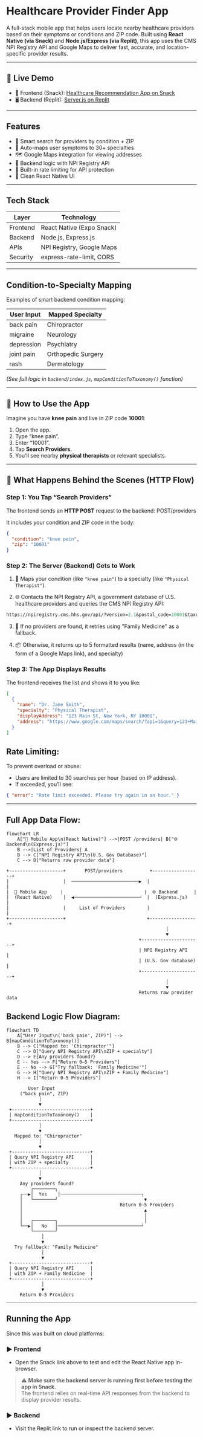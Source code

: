 # Healthcare Provider Finder App

A full-stack mobile app that helps users locate nearby healthcare providers based on their symptoms or conditions and ZIP code. Built using **React Native (via Snack)** and **Node.js/Express (via Replit)**, this app uses the CMS NPI Registry API and Google Maps to deliver fast, accurate, and location-specific provider results.

---

## 🔗 Live Demo

- 📱 Frontend (Snack): [Healthcare Recommendation App on Snack](https://snack.expo.dev/@poojitha_dontineni/healthcare-recommendation-app-_-no-camera?platform=web)
- 🖥️ Backend (Replit): [Server.js on Replit](https://replit.com/@stonebrookashle/Serverjs#index.js)

---

## Features

- 🔎 Smart search for providers by condition + ZIP
- 🧠 Auto-maps user symptoms to 30+ specialties
- 🗺️ Google Maps integration for viewing addresses
- 🧱 Backend logic with NPI Registry API
- 🔐 Built-in rate limiting for API protection
- 📱 Clean React Native UI

---

## Tech Stack

| Layer        | Technology                 |
|--------------|----------------------------|
| Frontend     | React Native (Expo Snack)  |
| Backend      | Node.js, Express.js        |
| APIs         | NPI Registry, Google Maps  |
| Security     | express-rate-limit, CORS   |

---

## Condition-to-Specialty Mapping

Examples of smart backend condition mapping:

| User Input       | Mapped Specialty       |
|------------------|------------------------|
| back pain        | Chiropractor           |
| migraine         | Neurology              |
| depression       | Psychiatry             |
| joint pain       | Orthopedic Surgery     |
| rash             | Dermatology            |

_(See full logic in `backend/index.js`, `mapConditionToTaxonomy()` function)_

---

## 📲 How to Use the App

Imagine you have **knee pain** and live in ZIP code **10001**:

1. Open the app.
2. Type “knee pain”.
3. Enter “10001”.
4. Tap **Search Providers**.
5. You'll see nearby **physical therapists** or relevant specialists.

---

## 🔄 What Happens Behind the Scenes (HTTP Flow)

### Step 1: You Tap “Search Providers”

The frontend sends an **HTTP POST** request to the backend:
POST/providers

It includes your condition and ZIP code in the body:
```json
{
  "condition": "knee pain",
  "zip": "10001"
}
```
### Step 2: The Server (Backend) Gets to Work

1. 🧠 Maps your condition (like `"knee pain"`) to a specialty (like `"Physical Therapist"`).

2. 🌐 Contacts the NPI Registry API, a government database of U.S. healthcare providers and queries the CMS NPI Registry API:

```perl
https://npiregistry.cms.hhs.gov/api/?version=2.1&postal_code=10001&taxonomy_description=Physical%20Therapist
```
3. 🔁 If no providers are found, it retries using "Family Medicine" as a fallback.

4. 📦 Otherwise, it returns up to 5 formatted results (name, address (in the form of a Google Maps link), and specialty)

### Step 3: The App Displays Results
The frontend receives the list and shows it to you like:
```json
[
  {
    "name": "Dr. Jane Smith",
    "specialty": "Physical Therapist",
    "displayAddress": "123 Main St, New York, NY 10001",
    "address": "https://www.google.com/maps/search/?api=1&query=123+Main+St,+New+York,+NY+10001"
  }
]
```
## Rate Limiting:
To prevent overload or abuse:
- Users are limited to 30 searches per hour (based on IP address).
- If exceeded, you’ll see:
```json
{ "error": "Rate limit exceeded. Please try again in an hour." }
```

---

## Full App Data Flow:

```mermaid
flowchart LR
    A["📱 Mobile App\n(React Native)"] -->|POST /providers| B["🌐 Backend\n(Express.js)"]
    B -->|List of Providers| A
    B --> C["NPI Registry API\n(U.S. Gov Database)"]
    C --> D["Returns raw provider data"]
```


```
+--------------------+       POST/providers          +------------------+
|                    |  ─────────────────────────▶  |                  |
|  📱 Mobile App     |                              |  🌐 Backend      |
|  (React Native)    |  ◀─────────────────────────  |  (Express.js)    |
|                    |     List of Providers        |                  |
+--------------------+                              +------------------+
                                                           │
                                                           ▼
                                                 +----------------------+
                                                 | NPI Registry API     |
                                                 | (U.S. Gov database)  |
                                                 +----------------------+
                                                           │
                                                           ▼
                                                 Returns raw provider data

```

## Backend Logic Flow Diagram:

```mermaid
flowchart TD
    A["User Input\n('back pain', ZIP)"] --> B[mapConditionToTaxonomy()]
    B --> C["Mapped to: 'Chiropractor'"]
    C --> D["Query NPI Registry API\nZIP + specialty"]
    D --> E{Any providers found?}
    E -- Yes --> F["Return 0–5 Providers"]
    E -- No --> G["Try fallback: 'Family Medicine'"]
    G --> H["Query NPI Registry API\nZIP + Family Medicine"]
    H --> I["Return 0–5 Providers"]
```

```
        User Input
     ("back pain", ZIP)
            │
            ▼
 +-----------------------------+
 | mapConditionToTaxonomy()    |
 +-----------------------------+
            │
            ▼
   Mapped to: "Chiropractor"
            │
            ▼
 +-----------------------------+
 | Query NPI Registry API      |
 | with ZIP + specialty        |
 +-----------------------------+
            │
            ▼
     Any providers found?
         ┌────────┐
     ┌──▶│  Yes    │──────────────────────────────┐
     │   └────────┘                                ▼
     │                                    Return 0–5 Providers
     │                                             ▲
     │                                             │
     │   ┌────────┐                                │
     └──▶│   No   │───────────────────────────────┘
         └────────┘
             │
             ▼
   Try fallback: "Family Medicine"
             │
             ▼
 +-----------------------------+
 | Query NPI Registry API      |
 | with ZIP + Family Medicine  |
 +-----------------------------+
             │
             ▼
     Return 0–5 Providers
```
---

## Running the App

Since this was built on cloud platforms:

### ▶ Frontend
- Open the Snack link above to test and edit the React Native app in-browser.
> ⚠️ **Make sure the backend server is running first before testing the app in Snack.**  
> The frontend relies on real-time API responses from the backend to display provider results.

### ▶ Backend
- Visit the Replit link to run or inspect the backend server.
